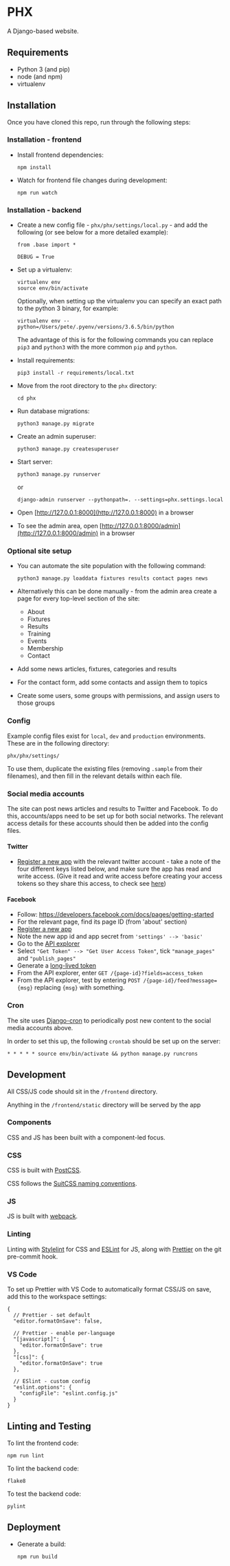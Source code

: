 # PHX

A Django-based website.


## Requirements

* Python 3 (and pip)
* node (and npm)
* virtualenv


## Installation

Once you have cloned this repo, run through the following steps:


### Installation - frontend

* Install frontend dependencies:

  ```
  npm install
  ```

* Watch for frontend file changes during development:

  ```
  npm run watch
  ```


### Installation - backend

* Create a new config file - `phx/phx/settings/local.py` - and add the following (or see below for a more detailed example):

  ```
  from .base import *

  DEBUG = True
  ```

* Set up a virtualenv:

  ```
  virtualenv env
  source env/bin/activate
  ```

  Optionally, when setting up the virtualenv you can specify an exact path to the python 3 binary, for example:

  ```
  virtualenv env --python=/Users/pete/.pyenv/versions/3.6.5/bin/python
  ```

  The advantage of this is for the following commands you can replace `pip3` and `python3` with the more common `pip` and `python`.

* Install requirements:

  ```
  pip3 install -r requirements/local.txt
  ```

* Move from the root directory to the `phx` directory:

  ```
  cd phx
  ```

* Run database migrations:

  ```
  python3 manage.py migrate
  ```

* Create an admin superuser:

  ```
  python3 manage.py createsuperuser
  ```

* Start server:

  ```
  python3 manage.py runserver
  ```

  or

  ```
  django-admin runserver --pythonpath=. --settings=phx.settings.local
  ```

* Open [http://127.0.0.1:8000](http://127.0.0.1:8000) in a browser

* To see the admin area, open [http://127.0.0.1:8000/admin](http://127.0.0.1:8000/admin) in a browser


### Optional site setup

* You can automate the site population with the following command:

  ```
  python3 manage.py loaddata fixtures results contact pages news
  ```

* Alternatively this can be done manually - from the admin area create a page for every top-level section of the site:

  - About
  - Fixtures
  - Results
  - Training
  - Events
  - Membership
  - Contact

* Add some news articles, fixtures, categories and results

* For the contact form, add some contacts and assign them to topics

* Create some users, some groups with permissions, and assign users to those groups


### Config

Example config files exist for `local`, `dev` and `production` environments. These are in the following directory:

```
phx/phx/settings/
```

To use them, duplicate the existing files (removing `.sample` from their filenames), and then fill in the relevant details within each file.



### Social media accounts

The site can post news articles and results to Twitter and Facebook. To do this, accounts/apps need to be set up for both social networks. The relevant access details for these accounts should then be added into the config files.


#### Twitter

* [Register a new app](https://developer.twitter.com/) with the relevant twitter account - take a note of the four different keys listed below, and make sure the app has read and write access. (Give it read and write access before creating your access tokens so they share this access, to check see [here](https://twitter.com/settings/applications))

#### Facebook

 - Follow: https://developers.facebook.com/docs/pages/getting-started
 - For the relevant page, find its page ID (from 'about' section)
 - [Register a new app](https://developers.facebook.com/apps/)
 - Note the new app id and app secret from `'settings' --> 'basic'`
 - Go to the [API explorer](https://developers.facebook.com/tools/explorer/)
 - Select `"Get Token" --> "Get User Access Token"`, tick `"manage_pages"` and `"publish_pages"`
 - Generate a [long-lived token](https://developers.facebook.com/docs/facebook-login/access-tokens/refreshing/#generate-long-lived-token)
 - From the API explorer, enter `GET /{page-id}?fields=access_token`
 - From the API explorer, test by entering `POST /{page-id}/feed?message={msg}` replacing `{msg}` with something.


### Cron

The site uses [Django-cron](http://django-cron.readthedocs.io/) to periodically post new content to the social media accounts above.

In order to set this up, the following `crontab` should be set up on the server:

```
* * * * * source env/bin/activate && python manage.py runcrons

```


## Development

All CSS/JS code should sit in the `/frontend` directory.

Anything in the `/frontend/static` directory will be served by the app


### Components

CSS and JS has been built with a component-led focus.

### CSS

CSS is built with [PostCSS](https://postcss.org/).

CSS follows the [SuitCSS naming conventions](https://github.com/suitcss/suit/blob/master/doc/naming-conventions.md).

### JS

JS is built with [webpack](https://webpack.js.org/).


### Linting

Linting with [Stylelint](https://stylelint.io/) for CSS and [ESLint](https://eslint.org/) for JS, along with [Prettier](https://prettier.io/) on the git pre-commit hook.

### VS Code

To set up Prettier with VS Code to automatically format CSS/JS on save, add this to the workspace settings:

```
{
  // Prettier - set default
  "editor.formatOnSave": false,

  // Prettier - enable per-language
  "[javascript]": {
    "editor.formatOnSave": true
  },
  "[css]": {
    "editor.formatOnSave": true
  },

  // ESlint - custom config
  "eslint.options": {
    "configFile": "eslint.config.js"
  }
}
```

## Linting and Testing

To lint the frontend code:

```
npm run lint
```

To lint the backend code:

```
flake8
```

To test the backend code:

```
pylint
```

## Deployment

* Generate a build:

  ```
  npm run build
  ```
